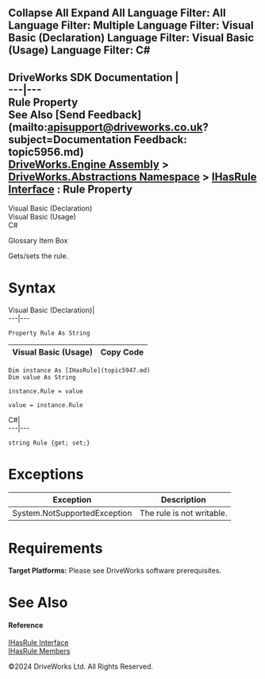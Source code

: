        

 Collapse All Expand All  Language Filter: All  Language Filter: Multiple  Language Filter: Visual Basic (Declaration) Language Filter: Visual Basic (Usage) Language Filter: C#  
---  
DriveWorks SDK Documentation  |   
---|---  
Rule Property   
See Also [Send Feedback](mailto:apisupport@driveworks.co.uk?subject=Documentation Feedback: topic5956.md)  
[DriveWorks.Engine Assembly](topic2156.md) > [DriveWorks.Abstractions Namespace](topic5939.md) > [IHasRule Interface](topic5947.md) : Rule Property  
---  
  
Visual Basic (Declaration)    
Visual Basic (Usage)    
C# 

Glossary Item Box

Gets/sets the rule. 

# Syntax

Visual Basic (Declaration)|   
---|---  
      
    
    Property Rule As String  
  
Visual Basic (Usage)| Copy Code  
---|---  
      
    
    Dim instance As [IHasRule](topic5947.md)
    Dim value As String
     
    instance.Rule = value
     
    value = instance.Rule  
  
C#|   
---|---  
      
    
    string Rule {get; set;}  
  
# Exceptions

Exception| Description  
---|---  
System.NotSupportedException| The rule is not writable.  
  
# Requirements

**Target Platforms:** Please see DriveWorks software prerequisites.

# See Also

#### Reference

[IHasRule Interface](topic5947.md)   
[IHasRule Members](topic5948.md)

©2024 DriveWorks Ltd. All Rights Reserved.
